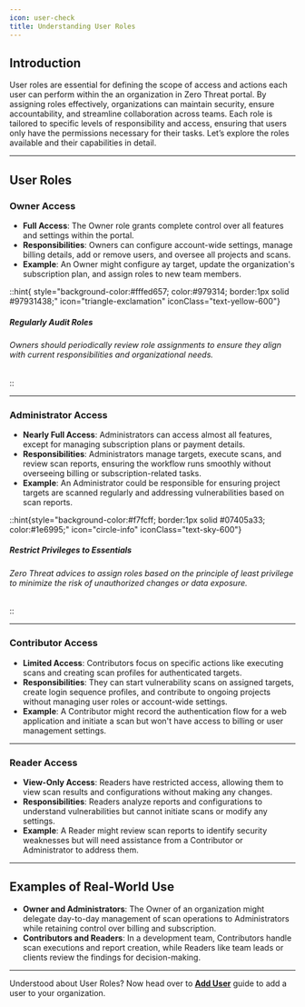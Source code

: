 ```yaml
---
icon: user-check
title: Understanding User Roles
---
```


## Introduction

User roles are essential for defining the scope of access and actions each user can perform within the an organization in Zero Threat portal. By assigning roles effectively, organizations can maintain security, ensure accountability, and streamline collaboration across teams. Each role is tailored to specific levels of responsibility and access, ensuring that users only have the permissions necessary for their tasks. Let’s explore the roles available and their capabilities in detail.

---

## User Roles

### Owner Access

- **Full Access**: The Owner role grants complete control over all features and settings within the portal.
- **Responsibilities**: Owners can configure account-wide settings, manage billing details, add or remove users, and oversee all projects and scans.
- **Example**: An Owner might configure ay target, update the organization's subscription plan, and assign roles to new team members.

::hint{ style="background-color:#fffed657; color:#979314; border:1px solid #97931438;" icon="triangle-exclamation" iconClass="text-yellow-600"}

##### **Regularly Audit Roles**

###### Owners should periodically review role assignments to ensure they align with current responsibilities and organizational needs.

::

---

### Administrator Access

- **Nearly Full Access**: Administrators can access almost all features, except for managing subscription plans or payment details.
- **Responsibilities**: Administrators manage targets, execute scans, and review scan reports, ensuring the workflow runs smoothly without overseeing billing or subscription-related tasks.
- **Example**: An Administrator could be responsible for ensuring project targets are scanned regularly and addressing vulnerabilities based on scan reports.

::hint{style="background-color:#f7fcff; border:1px solid #07405a33; color:#1e6995;" icon="circle-info" iconClass="text-sky-600"}

##### **Restrict Privileges to Essentials**

###### Zero Threat advices to assign roles based on the principle of least privilege to minimize the risk of unauthorized changes or data exposure.

::

---

### Contributor Access

- **Limited Access**: Contributors focus on specific actions like executing scans and creating scan profiles for authenticated targets.
- **Responsibilities**: They can start vulnerability scans on assigned targets, create login sequence profiles, and contribute to ongoing projects without managing user roles or account-wide settings.
- **Example**: A Contributor might record the authentication flow for a web application and initiate a scan but won't have access to billing or user management settings.

---

### Reader Access

- **View-Only Access**: Readers have restricted access, allowing them to view scan results and configurations without making any changes.
- **Responsibilities**: Readers analyze reports and configurations to understand vulnerabilities but cannot initiate scans or modify any settings.
- **Example**: A Reader might review scan reports to identify security weaknesses but will need assistance from a Contributor or Administrator to address them.

---

## Examples of Real-World Use

- **Owner and Administrators**: The Owner of an organization might delegate day-to-day management of scan operations to Administrators while retaining control over billing and subscription.
- **Contributors and Readers**: In a development team, Contributors handle scan executions and report creation, while Readers like team leads or clients review the findings for decision-making.

---

Understood about User Roles? Now head over to [**Add User**](add-user.md 'mention') guide to add a user to your organization.
